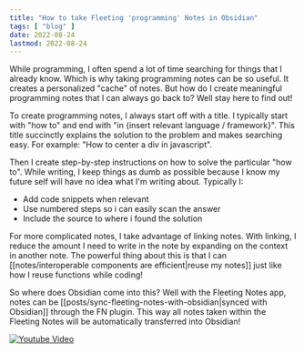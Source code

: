 ```yaml
---
title: "How to take Fleeting 'programming' Notes in Obsidian"
tags: [ "blog" ]
date: 2022-08-24
lastmod: 2022-08-24
---
```

While programming, I often spend a lot of time searching for things that I already know. Which is why taking programming notes can be so useful. It creates a personalized "cache" of notes. But how do I create meaningful programming notes that I can always go back to? Well stay here to find out!

To create programming notes, I always start off with a title. I typically start with "how to" and end with "in {insert relevant language / framework}". This title succinctly explains the solution to the problem and makes searching easy. For example: "How to center a div in javascript". 

Then I create step-by-step instructions on how to solve the particular "how to". While writing, I keep things as dumb as possible because I know my future self will have no idea what I'm writing about. Typically I:
- Add code snippets when relevant 
- Use numbered steps so i can easily scan the answer
- Include the source to where i found the solution

For more complicated notes, I take advantage of linking notes. With linking, I reduce the amount I need to write in the note by expanding on the context in another note. The powerful thing about this is that I can [[notes/interoperable components are efficient|reuse my notes]] just like how I reuse functions while coding! 

So where does Obsidian come into this? Well with the Fleeting Notes app, notes can be [[posts/sync-fleeting-notes-with-obsidian|synced with Obsidian]] through the FN plugin. This way all notes taken within the Fleeting Notes will be automatically transferred into Obsidian!

[![Youtube Video](https://img.youtube.com/vi/5iRkm7IAZp8/0.jpg)](https://www.youtube.com/watch?v=5iRkm7IAZp8)